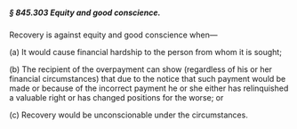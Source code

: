 ##### § 845.303 Equity and good conscience. #####

Recovery is against equity and good conscience when—

(a) It would cause financial hardship to the person from whom it is sought;

(b) The recipient of the overpayment can show (regardless of his or her financial circumstances) that due to the notice that such payment would be made or because of the incorrect payment he or she either has relinquished a valuable right or has changed positions for the worse; or

(c) Recovery would be unconscionable under the circumstances.